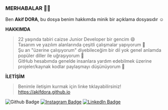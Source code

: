 ### MERHABALAR 👋🏾

Ben **Akif DORA**, bu dosya benim hakkımda minik bir açıklama dosyasıdır ☺️

**HAKKIMDA**
> 22 yaşında tabiri caizse Junior Developer bir gencim 😄<br>
> Tasarım ve yazılım alanlarında çeşitli çalışmalar yapıyorum 😬<br>
> Şu an "üzerine çalışıyorum" diyebileceğim bir dil yok genel anlamda popüler diller ile uğraşıyorum 🤔<br>
> GitHub hesabımda genelde insanlara yardım edebilmek üzerine projeler/kaynak kodlar paylaşmayı düşünüyorum 🤗

**İLETİŞİM**
> Benimle iletişim kurmak için linke tıklayabilirsiniz!<br>
> https://akifdora.github.io

![Github Badge](https://komarev.com/ghpvc/?username=akifdora&color=blueviolet)
[![Instagram Badge](https://img.shields.io/badge/-Instagram-C13584?style=flat-quare&labelColor=C13584&logo=instagram&logoColor=white&link=link)](https://instagram.com/benakifdora)
[![LinkedIn Badge](https://img.shields.io/badge/-LinkedIn-0a66c2?style=flat-quare&labelColor=0a66c2&logo=linkedin&logoColor=white&link=link)](https://www.linkedin.com/in/akifdora/) 
